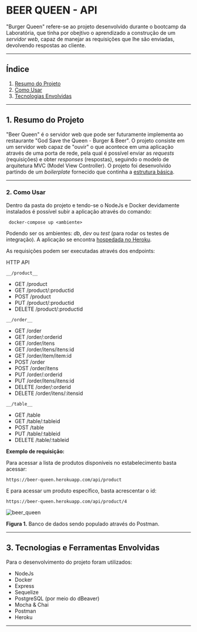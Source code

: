 # BEER QUEEN - API

"Burger Queen" refere-se ao projeto desenvolvido durante o bootcamp da Laboratória, que tinha por obejtivo o aprendizado a construção de um _servidor web_, capaz de manejar as requisições que lhe são enviadas, devolvendo respostas ao cliente. 


***
## Índice 
1. [Resumo do Projeto](#1-resumo-do-projeto)
2. [Como Usar](#2-como-usar)
3. [Tecnologias Envolvidas](#3-tecnologias-do-projeto)
***
## 1. Resumo do Projeto

"Beer Queen" é o servidor web que pode ser futuramente implementa ao restaurante "God Save the Queen - Burger & Beer". 
O projeto consiste em um servidor web capaz de "ouvir" o que acontece em uma aplicação através de uma porta de rede, pela qual é possível enviar as _requests_ (requisições) e obter _responses_ (respostas), seguindo o modelo de arquitetura MVC (Model View Controller).
O projeto foi desenvolvido partindo de um _boilerplate_ fornecido que continha a [estrutura básica](https://github.com/Laboratoria/SAP003-burger-queen-api).

***

### 2. Como Usar

Dentro da pasta do projeto e tendo-se o NodeJs e Docker devidamente instalados é possível subir a aplicação através do comando: 

``` docker-compose up <ambiente>```

Podendo ser os ambientes: _db_, _dev_ ou _test_ (para rodar os testes de integração). 
A aplicação se encontra 
[hospedada no Heroku](https://beer-queen.herokuapp.com). 

As requisições podem ser executadas através dos endpoints:

HTTP API

`__/product__`

* GET /product
* GET /product/:productid
* POST /product 
* PUT /product/:productid
* DELETE /product/:productid

`__/order__`

* GET /order
* GET /order/:orderid
* GET /order/itens
* GET /order/itens/itens:id
* GET /order/item/item:id
* POST /order 
* POST /order/itens
* PUT /order/:orderid
* PUT /order/itens/itens:id
* DELETE /order/:orderid
* DELETE /order/itens/:itensid

`__/table__`

* GET /table
* GET /table/:tableid
* POST /table 
* PUT /table/:tableid
* DELETE /table/:tableid

**Exemplo de requisição:**  

Para acessar a lista de produtos disponíveis no estabelecimento basta acessar:

```https://beer-queen.herokuapp.com/api/product```

E para acessar um produto específico, basta acrescentar o id:

```https://beer-queen.herokuapp.com/api/product/4```


![beer_queen](img/beer_queen.gif)

**Figura 1.** Banco de dados sendo populado através do Postman.

***
## 3. Tecnologias e Ferramentas Envolvidas

Para o desenvolvimento do projeto foram utilizados: 

* NodeJs
* Docker
* Express
* Sequelize
* PostgreSQL (por meio do dBeaver)
* Mocha & Chai
* Postman
* Heroku
***